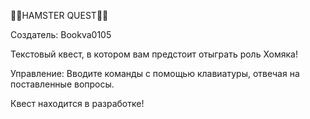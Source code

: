 🐹🐹HAMSTER QUEST🐹🐹

Создатель: Bookva0105

Текстовый квест, в котором вам предстоит отыграть роль Хомяка!

Управление:
Вводите команды с помощью клавиатуры, отвечая на поставленные вопросы.

Квест находится в разработке!
